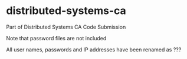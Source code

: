 # distributed-systems-ca

Part of Distributed Systems CA Code Submission

Note that password files are not included

All user names, passwords and IP addresses have been renamed as ???
